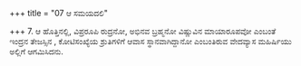+++
title = "07 ಆ ಸಮಯದಲಿ"

+++
7. ಆ ಹೊತ್ತಿನಲ್ಲಿ, ವಿಪ್ರರೂಪಿ ರುದ್ರನೋ, ಅಭಿನವ ಬ್ರಹ್ಮನೋ ವಿಷ್ಣುವಿನ ಮಾಯಾರೂಪವೋ ಎಂಬಂತೆ ಇಂದ್ರನ ತೇಜಸ್ಸಿನ , ಕೋಟಿಸಂಖ್ಯೆಯ ಶ್ರುತಿಗಳಿಗೆ ಆವಾಸ ಸ್ಥಾನವಾಗಿದ್ದಾನೋ ಎಂಬಂತಿರುವ ವೇದವ್ಯಾಸ ಮಹಿರ್ಷಿಯು ಅಲ್ಲಿಗೆ  ಆಗಮಿಸಿದನು.